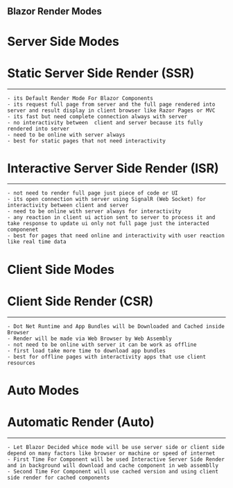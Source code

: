 Blazor Render Modes
--------------------
            
Server Side Modes
=================

# Static Server Side Render (SSR)
----------------------------------
    - its Default Render Mode For Blazor Components
    - its request full page from server and the full page rendered into server and result display in client browser like Razor Pages or MVC
    - its fast but need complete connection always with server
    - no interactivity between  client and server because its fully rendered into server
    - need to be online with server always
    - best for static pages that not need interactivity

# Interactive Server Side Render (ISR)  
---------------------------------------
    - not need to render full page just piece of code or UI
    - its open connection with server using SignalR (Web Socket) for interactivity between client and server
    - need to be online with server always for interactivity
    - any reaction in client ui action sent to server to process it and take response to update ui only not full page just the interacted componenet
    - best for pages that need online and interactivity with user reaction like real time data



Client Side Modes
=================

# Client Side Render (CSR)
---------------------------
    - Dot Net Runtime and App Bundles will be Downloaded and Cached inside Browser 
    - Render will be made via Web Browser by Web Assembly
    - not need to be online with server it can be work as offline
    - first load take more time to download app bundles
    - best for offline pages with interactivity apps that use client resources

Auto Modes
==========

# Automatic Render (Auto)
-------------------------
    - Let Blazor Decided whice mode will be use server side or client side depend on many factors like browser or machine or speed of internet
    - First Time For Component will be used Interactive Server Side Render and in background will download and cache component in web assemblly
    - Second Time For Component will use cached version and using client side render for cached components
